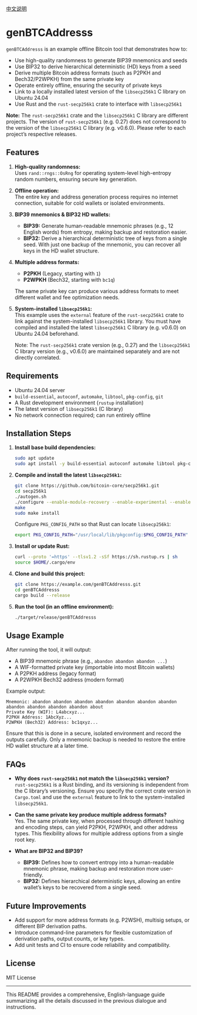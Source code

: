 [中文说明](README_zh.md)

# genBTCAddresss

`genBTCAddresss` is an example offline Bitcoin tool that demonstrates how to:

- Use high-quality randomness to generate BIP39 mnemonics and seeds
- Use BIP32 to derive hierarchical deterministic (HD) keys from a seed
- Derive multiple Bitcoin address formats (such as P2PKH and Bech32/P2WPKH) from the same private key
- Operate entirely offline, ensuring the security of private keys
- Link to a locally installed latest version of the `libsecp256k1` C library on Ubuntu 24.04
- Use Rust and the `rust-secp256k1` crate to interface with `libsecp256k1`

**Note:** The `rust-secp256k1` crate and the `libsecp256k1` C library are different projects. The version of `rust-secp256k1` (e.g. 0.27) does not correspond to the version of the `libsecp256k1` C library (e.g. v0.6.0). Please refer to each project’s respective releases.

## Features

1. **High-quality randomness:**  
   Uses `rand::rngs::OsRng` for operating system-level high-entropy random numbers, ensuring secure key generation.

2. **Offline operation:**  
   The entire key and address generation process requires no internet connection, suitable for cold wallets or isolated environments.

3. **BIP39 mnemonics & BIP32 HD wallets:**

   - **BIP39:** Generate human-readable mnemonic phrases (e.g., 12 English words) from entropy, making backup and restoration easier.
   - **BIP32:** Derive a hierarchical deterministic tree of keys from a single seed. With just one backup of the mnemonic, you can recover all keys in the HD wallet structure.

4. **Multiple address formats:**

   - **P2PKH** (Legacy, starting with `1`)
   - **P2WPKH** (Bech32, starting with `bc1q`)

   The same private key can produce various address formats to meet different wallet and fee optimization needs.

5. **System-installed `libsecp256k1`:**  
   This example uses the `external` feature of the `rust-secp256k1` crate to link against the system-installed `libsecp256k1` library. You must have compiled and installed the latest `libsecp256k1` C library (e.g. v0.6.0) on Ubuntu 24.04 beforehand.

   Note: The `rust-secp256k1` crate version (e.g., 0.27) and the `libsecp256k1` C library version (e.g., v0.6.0) are maintained separately and are not directly correlated.

## Requirements

- Ubuntu 24.04 server
- `build-essential`, `autoconf`, `automake`, `libtool`, `pkg-config`, `git`
- A Rust development environment (`rustup` installation)
- The latest version of `libsecp256k1` (C library)
- No network connection required; can run entirely offline

## Installation Steps

1. **Install base build dependencies:**

   ```bash
   sudo apt update
   sudo apt install -y build-essential autoconf automake libtool pkg-config git
   ```

2. **Compile and install the latest `libsecp256k1`:**

   ```bash
   git clone https://github.com/bitcoin-core/secp256k1.git
   cd secp256k1
   ./autogen.sh
   ./configure --enable-module-recovery --enable-experimental --enable-module-ecdh
   make
   sudo make install
   ```

   Configure `PKG_CONFIG_PATH` so that Rust can locate `libsecp256k1`:

   ```bash
   export PKG_CONFIG_PATH="/usr/local/lib/pkgconfig:$PKG_CONFIG_PATH"
   ```

3. **Install or update Rust:**

   ```bash
   curl --proto '=https' --tlsv1.2 -sSf https://sh.rustup.rs | sh
   source $HOME/.cargo/env
   ```

4. **Clone and build this project:**

   ```bash
   git clone https://example.com/genBTCAddresss.git
   cd genBTCAddresss
   cargo build --release
   ```

5. **Run the tool (in an offline environment):**
   ```bash
   ./target/release/genBTCAddresss
   ```

## Usage Example

After running the tool, it will output:

- A BIP39 mnemonic phrase (e.g., `abandon abandon abandon ...`)
- A WIF-formatted private key (importable into most Bitcoin wallets)
- A P2PKH address (legacy format)
- A P2WPKH Bech32 address (modern format)

Example output:

```
Mnemonic: abandon abandon abandon abandon abandon abandon abandon abandon abandon abandon abandon about
Private Key (WIF): L4abcxyz...
P2PKH Address: 1AbcXyz...
P2WPKH (Bech32) Address: bc1qxyz...
```

Ensure that this is done in a secure, isolated environment and record the outputs carefully. Only a mnemonic backup is needed to restore the entire HD wallet structure at a later time.

## FAQs

- **Why does `rust-secp256k1` not match the `libsecp256k1` version?**  
  `rust-secp256k1` is a Rust binding, and its versioning is independent from the C library’s versioning. Ensure you specify the correct crate version in `Cargo.toml` and use the `external` feature to link to the system-installed `libsecp256k1`.

- **Can the same private key produce multiple address formats?**  
  Yes. The same private key, when processed through different hashing and encoding steps, can yield P2PKH, P2WPKH, and other address types. This flexibility allows for multiple address options from a single root key.

- **What are BIP32 and BIP39?**
  - **BIP39:** Defines how to convert entropy into a human-readable mnemonic phrase, making backup and restoration more user-friendly.
  - **BIP32:** Defines hierarchical deterministic keys, allowing an entire wallet’s keys to be recovered from a single seed.

## Future Improvements

- Add support for more address formats (e.g. P2WSH), multisig setups, or different BIP derivation paths.
- Introduce command-line parameters for flexible customization of derivation paths, output counts, or key types.
- Add unit tests and CI to ensure code reliability and compatibility.

## License

MIT License

---

This README provides a comprehensive, English-language guide summarizing all the details discussed in the previous dialogue and instructions.
